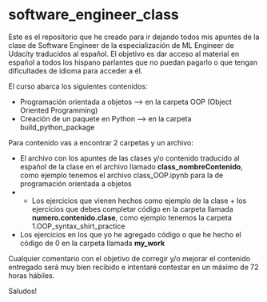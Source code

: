 # software_engineer_class

Este es el repositorio que he creado para ir dejando todos mis apuntes de la clase de Software Engineer de la especialización de ML Engineer de Udacity traducidos al español. El objetivo es dar acceso al material en español a todos los hispano parlantes que no puedan pagarlo o que tengan dificultades de idioma para acceder a él.

El curso abarca los siguientes contenidos:

* Programación orientada a objetos --> en la carpeta OOP (Object Oriented Programming)
* Creación de un paquete en Python --> en la carpeta build_python_package

Para contenido vas a encontrar 2 carpetas y un archivo:

* El archivo con los apuntes de las clases y/o contenido traducido al español de la clase en el archivo llamado **class_nombreContenido**, como ejemplo tenemos el archivo class_OOP.ipynb para la de programación orientada a objetos
* * Los ejercicios que vienen hechos como ejemplo de la clase + los ejercicios que debes completar código en la carpeta llamada **numero.contenido.clase**, como ejemplo tenemos la carpeta 1.OOP_syntax_shirt_practice
* Los ejercicios en los que yo he agregado código o que he hecho el código de 0 en la carpeta llamada **my_work**


Cualquier comentario con el objetivo de corregir y/o mejorar el contenido entregado será muy bien recibido e intentaré contestar en un máximo de 72 horas hábiles.

Saludos!
